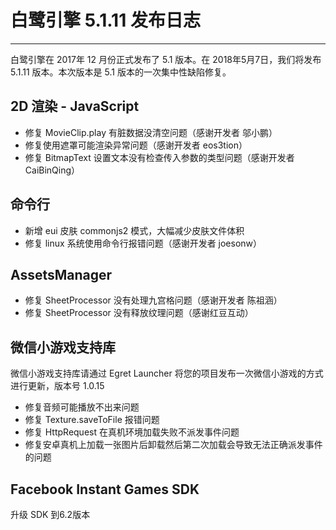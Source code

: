 # 白鹭引擎 5.1.11 发布日志


---


白鹭引擎在 2017年 12 月份正式发布了 5.1 版本。在 2018年5月7日，我们将发布 5.1.11 版本。本次版本是 5.1 版本的一次集中性缺陷修复。



## 2D 渲染 - JavaScript 

* 修复 MovieClip.play 有脏数据没清空问题（感谢开发者 邬小鹏）
* 修复使用遮罩可能渲染异常问题（感谢开发者 eos3tion）
* 修复 BitmapText 设置文本没有检查传入参数的类型问题（感谢开发者 CaiBinQing）

## 命令行
* 新增 eui 皮肤 commonjs2 模式，大幅减少皮肤文件体积
* 修复 linux 系统使用命令行报错问题（感谢开发者 joesonw）

## AssetsManager
* 修复 SheetProcessor 没有处理九宫格问题（感谢开发者 陈祖涵）
* 修复 SheetProcessor 没有释放纹理问题（感谢红豆互动）

## 微信小游戏支持库

微信小游戏支持库请通过 Egret Launcher 将您的项目发布一次微信小游戏的方式进行更新，版本号 1.0.15

* 修复音频可能播放不出来问题
* 修复 Texture.saveToFile 报错问题
* 修复 HttpRequest 在真机环境加载失败不派发事件问题
* 修复安卓真机上加载一张图片后卸载然后第二次加载会导致无法正确派发事件的问题

## Facebook Instant Games SDK
升级 SDK 到6.2版本